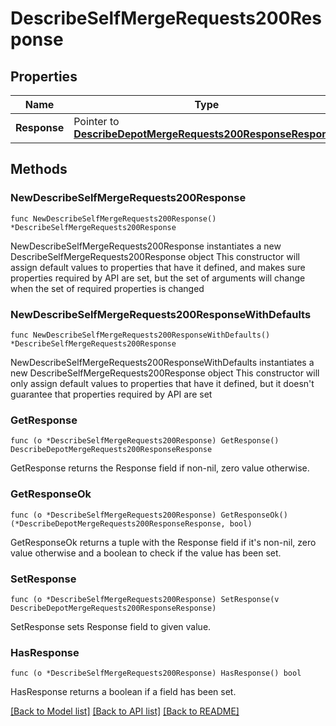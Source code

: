 # DescribeSelfMergeRequests200Response

## Properties

Name | Type | Description | Notes
------------ | ------------- | ------------- | -------------
**Response** | Pointer to [**DescribeDepotMergeRequests200ResponseResponse**](DescribeDepotMergeRequests200ResponseResponse.md) |  | [optional] 

## Methods

### NewDescribeSelfMergeRequests200Response

`func NewDescribeSelfMergeRequests200Response() *DescribeSelfMergeRequests200Response`

NewDescribeSelfMergeRequests200Response instantiates a new DescribeSelfMergeRequests200Response object
This constructor will assign default values to properties that have it defined,
and makes sure properties required by API are set, but the set of arguments
will change when the set of required properties is changed

### NewDescribeSelfMergeRequests200ResponseWithDefaults

`func NewDescribeSelfMergeRequests200ResponseWithDefaults() *DescribeSelfMergeRequests200Response`

NewDescribeSelfMergeRequests200ResponseWithDefaults instantiates a new DescribeSelfMergeRequests200Response object
This constructor will only assign default values to properties that have it defined,
but it doesn't guarantee that properties required by API are set

### GetResponse

`func (o *DescribeSelfMergeRequests200Response) GetResponse() DescribeDepotMergeRequests200ResponseResponse`

GetResponse returns the Response field if non-nil, zero value otherwise.

### GetResponseOk

`func (o *DescribeSelfMergeRequests200Response) GetResponseOk() (*DescribeDepotMergeRequests200ResponseResponse, bool)`

GetResponseOk returns a tuple with the Response field if it's non-nil, zero value otherwise
and a boolean to check if the value has been set.

### SetResponse

`func (o *DescribeSelfMergeRequests200Response) SetResponse(v DescribeDepotMergeRequests200ResponseResponse)`

SetResponse sets Response field to given value.

### HasResponse

`func (o *DescribeSelfMergeRequests200Response) HasResponse() bool`

HasResponse returns a boolean if a field has been set.


[[Back to Model list]](../README.md#documentation-for-models) [[Back to API list]](../README.md#documentation-for-api-endpoints) [[Back to README]](../README.md)


